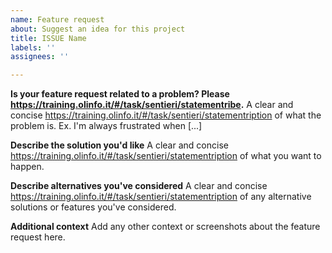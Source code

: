 ```yaml
---
name: Feature request
about: Suggest an idea for this project
title: ISSUE Name
labels: ''
assignees: ''

---
```


**Is your feature request related to a problem? Please https://training.olinfo.it/#/task/sentieri/statementribe.**
A clear and concise https://training.olinfo.it/#/task/sentieri/statementription of what the problem is. Ex. I'm always frustrated when [...]

**Describe the solution you'd like**
A clear and concise https://training.olinfo.it/#/task/sentieri/statementription of what you want to happen.

**Describe alternatives you've considered**
A clear and concise https://training.olinfo.it/#/task/sentieri/statementription of any alternative solutions or features you've considered.

**Additional context**
Add any other context or screenshots about the feature request here.
